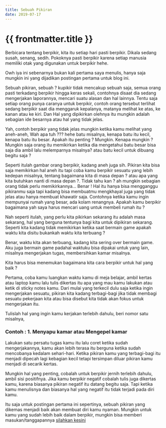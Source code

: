 ```yaml
---
title: Sebuah Pikiran
date: 2019-07-17
---
```


# {{ frontmatter.title }}

Berbicara tentang berpikir, kita itu setiap hari pasti berpikir. Dikala sedang susah, senang, sedih. Pokoknya pasti berpikir karena setiap manusia memiliki otak yang digunakan untuk berpikir hehe.

Owh iya ini sebenarnya bukan kali pertama saya menulis, hanya saja mungkin ini yang dijadikan postingan pertama untuk blog ini.

Sebuah pikiran, sebuah ? kupikir tidak mencakup sebuah saja, semua orang pasti terkadang berpikir hingga keras sekali, contohnya disaat dia sedang mengerjakan laporannya, mencari suatu alasan dan hal lainnya. Tentu saja setiap orang punya caranya untuk berpikir, contoh orang tersebut terlihat sedang berpikir saat dia menggaruk kepalanya, matanya melihat ke atas, ke kanan atau ke kiri. Dan Hal yang dipikirkan olehnya itu mungkin adalah sebagian ide besarnya atau hal yang tidak jelas.

Yah, contoh berpikir yang tidak jelas mungkin ketika kamu melihat yang aneh-aneh, Wah apa tuh ??? hehe batu misalnya, kenapa batu itu kecil, kenapa batu itu besar. Apakah itu penting ? Mungkin. Kenapa mungkin ? Mungkin saja orang itu memikirkan ketika dia mengetahui batu besar bisa saja dia ambil lalu melemparnya misalnya? atau batu kecil untuk dibuang begitu saja ?

Seperti itulah gambar orang berpikir, kadang aneh juga sih. Pikiran kita bisa saja memikirkan hal aneh itu tapi coba kamu berpikir sesuatu yang lebih kedepan misalnya, tentang bagaimana kita di masa depan ? atau apa yang kita butuhkan nanti di masa depan ?. Tidak tahu kan ? ah mungkin sebagian orang tidak perlu memikirkannya... Benar ! Hal itu hanya bisa mengganggu pikiranmu saja tapi kadang bisa membuatmu mengkhayal juga yang tidak jelas atau hanya membuat khawatir saja. Contohnya ketika kamu ingin mempunyai rumah yang besar, ada kolam renangnya. Apakah kamu berpikir bagaimana yah saya harus mencari uang untuk membeli rumah itu ?

Nah seperti itulah, yang perlu kita pikirkan sekarang itu adalah masa sekarang, hal yang berguna tentunya bagi kita untuk dipikiran sekarang. Seperti kita kadang tidak memikirkan ketika saat bermain game apakah waktu kita disitu bukankah waktu kita terbuang ?

Benar, waktu kita akan terbuang, kadang kita sering over bermain game. Aku juga bermain game padahal waktuku bisa dipakai untuk yang lain, misalnya mengerjakan tugas, membersihkan kamar misalnya.

Kita harus bisa menemukan bagaimana kita cara berpikir untuk hal yang baik ?

Pertama, coba kamu luangkan waktu kamu di meja belajar, ambil kertas atau laptop kamu lalu tulis dikertas itu apa yang mau kamu lakukan atau ketik di sticky notes kamu. Dari mulai yang terkecil dulu saja ketika ingin mengerjakan sesuatu, pikiran kita kadang terbagi-bagi jika tidak membagi sesuatu pekerjaan kita atau bisa disebut kita tidak akan fokus untuk mengerjakan itu.

Tulislah hal yang ingin kamu kerjakan terlebih dahulu, beri nomor satu misalnya,

### Contoh : 1. Menyapu kamar atau Mengepel kamar

Lakukan satu persatu tugas kamu itu lalu coret ketika sudah mengerjakannya, kamu akan lebih terasa itu berguna ketika sudah mencobanya kedalam sehari-hari. Ketika pikiran kamu yang terbagi-bagi itu menjadi dipecah lagi kebagian kecil tetapi tersimpan diluar pikiran kamu menjadi di secarik kertas.

Mungkin hal yang penting, cobalah untuk berpikir jernih terlebih dahulu, ambil sisi positifnya. Jika kamu berpikir negatif cobalah tulis juga dikertas kamu, karena biasanya pikiran negatif itu datang begitu saja. Tapi ketika kamu menulisnya dan biasanya hal yang negatif itu tidak terjadi pada diri kamu.

Itu saja untuk postingan pertama ini sepertinya, sebuah pikiran yang dikemas menjadi baik akan membuat diri kamu nyaman. Mungkin untuk kamu yang sudah lebih baik dalam berpikir, mungkin bisa memberi masukan/tanggapannya [silahkan kesini](https://twitter.com/alvinindrapra/status/1153666582310088705?s=20 "Sebuah Pikiran")